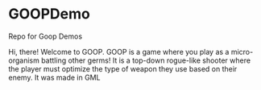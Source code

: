 # GOOPDemo
Repo for Goop Demos

Hi, there! Welcome to GOOP. GOOP is a game where you play as a micro-organism battling other germs! 
It is a top-down rogue-like shooter where the player must optimize the type of weapon they use based on their enemy.
It was made in GML
